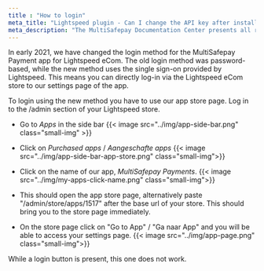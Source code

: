 ```yaml
---
title : "How to login"
meta_title: "Lightspeed plugin - Can I change the API key after installation? - MultiSafepay Docs"
meta_description: "The MultiSafepay Documentation Center presents all relevant information about our Plugins and API. You can also find support pages for payment methods, tools and general questions as well as the contact details of our Support and Integration Teams."
---
```


In early 2021, we have changed the login method for the MultiSafepay Payment app for Lightspeed eCom. The old login method was password-based, while the new method uses the single sign-on provided by Lightspeed. This means you can directly log-in via the Lightspeed eCom store to our settings page of the app.

To login using the new method you have to use our app store page. Log in to the /admin section of your Lightspeed store. 

- Go to _Apps_ in the side bar 
{{< image src="../img/app-side-bar.png" class="small-img" >}}

- Click on _Purchased apps_ / _Aangeschafte apps_
{{< image src="../img/app-side-bar-app-store.png" class="small-img">}}

- Click on the name of our app, _MultiSafepay Payments_. 
{{< image src="../img/my-apps-click-name.png" class="small-img">}}

- This should open the app store page, alternatively paste "/admin/store/apps/1517" after the base url of your store. This should bring you to the store page immediately.
- On the store page click on "Go to App" / "Ga naar App" and you will be able to access your settings page.
{{< image src="../img/app-page.png" class="small-img">}}


While a login button is present, this one does not work.
